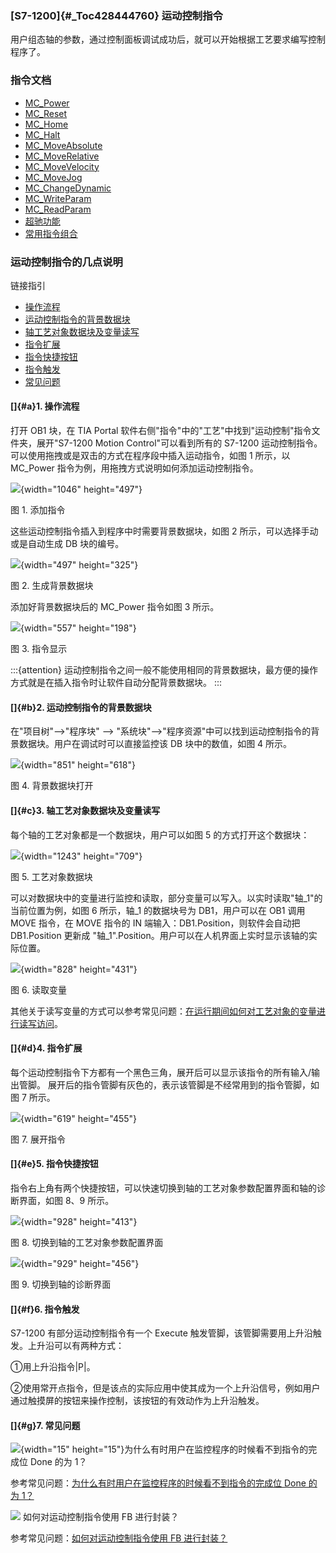 ### [S7-1200]{#_Toc428444760} 运动控制指令

用户组态轴的参数，通过控制面板调试成功后，就可以开始根据工艺要求编写控制程序了。

### 指令文档

-   [MC_Power](02-MC_Power.html)
-   [MC_Reset](03-MC_Reset.html)
-   [MC_Home](04-MC_Home.html)
-   [MC_Halt](05-MC_Halt.html)
-   [MC_MoveAbsolute](06-MC_MoveAbsolute.html)
-   [MC_MoveRelative](07-MC_MoveRelative.html)
-   [MC_MoveVelocity](08-MC_MoveVelocity.html)
-   [MC_MoveJog](09-MC_MoveJog.html)
-   [MC_ChangeDynamic](10-MC_ChangeDynamic.html)
-   [MC_WriteParam](11-MC_WriteParam.html)
-   [MC_ReadParam](12-MC_ReadParam.html)
-   [超驰功能](13-Override.html)
-   [常用指令组合](14-Program.html)

### 运动控制指令的几点说明

链接指引

-   [操作流程](01-Intro.html#a)
-   [运动控制指令的背景数据块](01-Intro.html#b)
-   [轴工艺对象数据块及变量读写](01-Intro.html#c)
-   [指令扩展](01-Intro.html#d)
-   [指令快捷按钮](01-Intro.html#e)
-   [指令触发](01-Intro.html#f)
-   [常见问题](01-Intro.html#g)

#### []{#a}1. 操作流程

打开 OB1 块，在 TIA Portal
软件右侧"指令"中的"工艺"中找到"运动控制"指令文件夹，展开"S7-1200 Motion
Control"可以看到所有的 S7-1200
运动控制指令。可以使用拖拽或是双击的方式在程序段中插入运动指令，如图 1
所示，以 MC_Power 指令为例，用拖拽方式说明如何添加运动控制指令。

![](images/01-1.jpg){width="1046" height="497"}

图 1. 添加指令

这些运动控制指令插入到程序中时需要背景数据块，如图 2
所示，可以选择手动或是自动生成 DB 块的编号。

![](images/01-2.jpg){width="497" height="325"}

图 2. 生成背景数据块

添加好背景数据块后的 MC_Power 指令如图 3 所示。

![](images/01-3.jpg){width="557" height="198"}

图 3. 指令显示

:::{attention}
运动控制指令之间一般不能使用相同的背景数据块，最方便的操作方式就是在插入指令时让软件自动分配背景数据块。
:::
#### []{#b}2. 运动控制指令的背景数据块

在"项目树"\--\>"程序块" \--\>
"系统块"\--\>"程序资源"中可以找到运动控制指令的背景数据块。用户在调试时可以直接监控该
DB 块中的数值，如图 4 所示。

![](images/01-4.jpg){width="851" height="618"}

图 4. 背景数据块打开

#### []{#c}3. 轴工艺对象数据块及变量读写

每个轴的工艺对象都是一个数据块，用户可以如图 5 的方式打开这个数据块：

![](images/01-5.jpg){width="1243" height="709"}

图 5. 工艺对象数据块

可以对数据块中的变量进行监控和读取，部分变量可以写入。以实时读取"轴_1"的当前位置为例，如图
6 所示，轴_1 的数据块号为 DB1，用户可以在 OB1 调用 MOVE 指令，在 MOVE
指令的 IN 端输入：DB1.Position，则软件会自动把 DB1.Position 更新成
"轴_1".Position。用户可以在人机界面上实时显示该轴的实际位置。

![](images/01-6.jpg){width="828" height="431"}

图 6. 读取变量

其他关于读写变量的方式可以参考常见问题：[在运行期间如何对工艺对象的变量进行读写访问](../08-FAQ/01-FAQ.html#_Toc9)。

#### []{#d}4. 指令扩展

每个运动控制指令下方都有一个黑色三角，展开后可以显示该指令的所有输入/输出管脚。
展开后的指令管脚有灰色的，表示该管脚是不经常用到的指令管脚，如图 7
所示。

![](images/01-7.jpg){width="619" height="455"}

图 7. 展开指令

#### []{#e}5. 指令快捷按钮

指令右上角有两个快捷按钮，可以快速切换到轴的工艺对象参数配置界面和轴的诊断界面，如图
8、9 所示。

![](images/01-8.jpg){width="928" height="413"}

图 8. 切换到轴的工艺对象参数配置界面

![](images/01-9.jpg){width="929" height="456"}

图 9. 切换到轴的诊断界面

#### []{#f}6. 指令触发

S7-1200 有部分运动控制指令有一个 Execute
触发管脚，该管脚需要用上升沿触发。上升沿可以有两种方式：

①用上升沿指令\|P\|。

②使用常开点指令，但是该点的实际应用中使其成为一个上升沿信号，例如用户通过触摸屏的按钮来操作控制，该按钮的有效动作为上升沿触发。

#### []{#g}7. 常见问题

![](images/5.gif){width="15"
height="15"}为什么有时用户在监控程序的时候看不到指令的完成位 Done 的为
1？

参考常见问题：[为什么有时用户在监控程序的时候看不到指令的完成位 Done
的为 1？](../08-FAQ/01-FAQ.html#_Toc3)

![](../../../img/home/FAQ.png) 如何对运动控制指令使用 FB
进行封装？

参考常见问题：[如何对运动控制指令使用 FB
进行封装？](../08-FAQ/01-FAQ.html#_Toc11)

